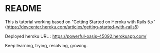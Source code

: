 # README

This is tutorial working based on 
"Getting Started on Heroku with Rails 5.x"
(https://devcenter.heroku.com/articles/getting-started-with-rails5)

Deployed heroku URL : https://powerful-oasis-45092.herokuapp.com/

Keep learning, trying, resolving, growing.

